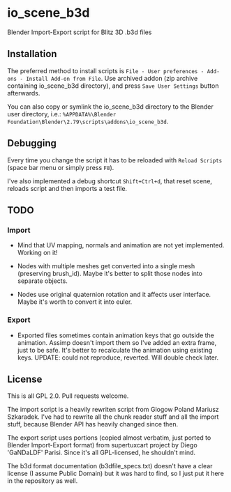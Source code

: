 # io_scene_b3d

Blender Import-Export script for Blitz 3D .b3d files

## Installation

The preferred method to install scripts is `File - User preferences - Add-ons - Install Add-on from File`.
Use archived addon (zip archive containing io_scene_b3d directory), and press 
`Save User Settings` button afterwards.

You can also copy or symlink the io_scene_b3d directory to the Blender user directory, i.e.:
`%APPDATA%\Blender Foundation\Blender\2.79\scripts\addons\io_scene_b3d`.

## Debugging

Every time you change the script it has to be reloaded with `Reload Scripts` (space bar menu or simply press `F8`).

I've also implemented a debug shortcut `Shift+Ctrl+d`, that reset scene, reloads script and then imports a test file.

## TODO

### Import

* Mind that UV mapping, normals and animation are not yet implemented. Working on it!

* Nodes with multiple meshes get converted into a single mesh (preserving brush_id).
Maybe it's better to split those nodes into separate objects.

* Nodes use original quaternion rotation and it affects user interface.
Maybe it's worth to convert it into euler.

### Export

* Exported files sometimes contain animation keys that go outside the animation.
Assimp doesn't import them so I've added an extra frame, just to be safe.
It's better to recalculate the animation using existing keys.
UPDATE: could not reproduce, reverted. Will double check later.

## License

This is all GPL 2.0. Pull requests welcome.

The import script is a heavily rewriten script from Glogow Poland Mariusz Szkaradek.
I've had to rewrite all the chunk reader stuff and all the import stuff, because Blender API
has heavily changed since then.

The export script uses portions (copied almost verbatim, just ported to Blender Import-Export format)
from supertuxcart project by Diego 'GaNDaLDF' Parisi. Since it's all GPL-licensed, he shouldn't mind.

The b3d format documentation (b3dfile_specs.txt) doesn't have a clear license (I assume Public Domain)
but it was hard to find, so I just put it here in the repository as well.

